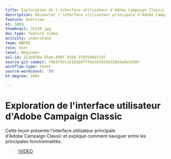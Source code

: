 ```yaml
---
title: Exploration de l'interface utilisateur d'Adobe Campaign Classic
description: Découvrez l'interface utilisateur principale d'Adobe Campaign Classic et comment naviguer entre les principales fonctionnalités.
feature: Overview
kt: 5009
thumbnail: 35130.jpg
doc-type: feature video
activity: understand
team: WWFRE
role: User
level: Beginner
exl-id: 521b970a-55eb-498f-9350-3fd7546bf1df
source-git-commit: 7d63f43c26182bd7ffb618392463283da0b3d307
workflow-type: tm+mt
source-wordcount: '50'
ht-degree: 100%

---
```


# Exploration de l&#39;interface utilisateur d&#39;Adobe Campaign Classic

Cette leçon présente l&#39;interface utilisateur principale d&#39;Adobe Campaign Classic et explique comment naviguer entre les principales fonctionnalités.

>[!VIDEO](https://video.tv.adobe.com/v/35130?quality=12)
